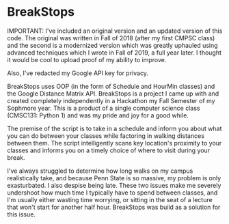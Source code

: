 # BreakStops
IMPORTANT: I've included an original version and an updated version of this code. The original was written in Fall of 2018 (after my first CMPSC class) and the second is a modernized version which was greatly uphauled using advanced techniques which I wrote in Fall of 2019, a full year later. I thought it would be cool to upload proof of my ability to improve.

Also, I've redacted my Google API key for privacy.

BreakStops uses OOP (in the form of Schedule and HourMin classes) and the Google Distance Matrix API.
BreakStops is a project I came up with and created completely independently in a Hackathon my Fall Semester of my Sophmore year. This is a product of a single computer science class (CMSC131: Python 1) and was my pride and joy for a good while. 

The premise of the script is to take in a schedule and inform you about what you can do between your classes while factoring in walking distances between them.
The script intelligently scans key location's proximity to your classes and informs you on a timely choice of where to visit during your break.

I've always struggled to determine how long walks on my campus realistically take, and because Penn State is so massive, my problem is only exasturbated. I also despise being late. These two issues make me severely undershoot how much time I typically have to spend between classes, and I'm usually either wasting time worrying, or sitting in the seat of a lecture that won't start for another half hour. BreakStops was build as a solution for this issue. 
